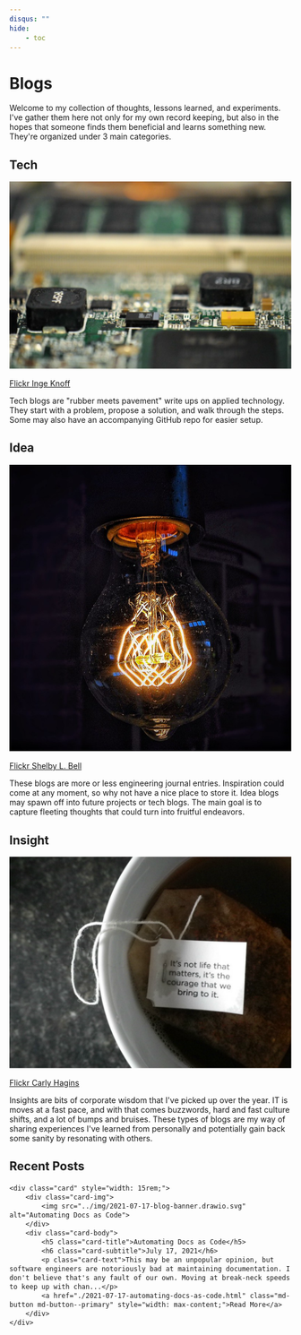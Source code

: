 ```yaml
---
disqus: ""
hide:
    - toc
---
```

# Blogs
Welcome to my collection of thoughts, lessons learned, and experiments. I've gather them here not only for my own record keeping, but also in the hopes that someone finds them beneficial and learns something new. They're organized under 3 main categories.

## Tech
<section class="grid">
    <div class="img-thumbnail  grid-item">
        <img src="../img/blog-tech.drawio.svg" alt="Circuit Board">
        <div class="page-image-caption">
            <p>
                <a href="https://flic.kr/p/2dqKrWG">Flickr Inge Knoff</a>
            </p>
        </div>
    </div>
    <p class="grid-item" style="grid-column: span 2 / auto;">Tech blogs are "rubber meets pavement" write ups on applied technology. They start with a problem, propose a solution, and walk through the steps. Some may also have an accompanying GitHub repo for easier setup.</p>
</section>

## Idea
<section class="grid">
    <div class="img-thumbnail grid-item">
        <img src="../img/blog-idea.drawio.svg" alt="Lightbulb">
        <div class="page-image-caption">
            <p>
                <a href="https://flic.kr/p/BdjYs1">Flickr Shelby L. Bell</a>
            </p>
        </div>
    </div>
    <p class="grid-item" style="grid-column: span 2 / auto;">These blogs are more or less engineering journal entries. Inspiration could come at any moment, so why not have a nice place to store it. Idea blogs may spawn off into future projects or tech blogs. The main goal is to capture fleeting thoughts that could turn into fruitful endeavors.</p>
</section>

## Insight
<section class="grid">
    <div class="img-thumbnail grid-item">
        <img src="../img/blog-insight.drawio.svg" alt="Tea Wisdom">
        <div class="page-image-caption">
            <p>
                <a href="https://flic.kr/p/9W32Nw">Flickr Carly Hagins</a>
            </p>
        </div>
    </div>
    <p class="grid-item" style="grid-column: span 2 / auto;">Insights are bits of corporate wisdom that I've picked up over the year. IT is moves at a fast pace, and with that comes buzzwords, hard and fast culture shifts, and a lot of bumps and bruises. These types of blogs are my way of sharing experiences I've learned from personally and potentially gain back some sanity by resonating with others.</p>
</section>

## Recent Posts
<section class="grid">
    
    <div class="card" style="width: 15rem;">
        <div class="card-img">
            <img src="../img/2021-07-17-blog-banner.drawio.svg" alt="Automating Docs as Code">
        </div>
        <div class="card-body">
            <h5 class="card-title">Automating Docs as Code</h5>
            <h6 class="card-subtitle">July 17, 2021</h6>
            <p class="card-text">This may be an unpopular opinion, but software engineers are notoriously bad at maintaining documentation. I don't believe that's any fault of our own. Moving at break-neck speeds to keep up with chan...</p>
            <a href="./2021-07-17-automating-docs-as-code.html" class="md-button md-button--primary" style="width: max-content;">Read More</a>
        </div>
    </div>
    
</section>
